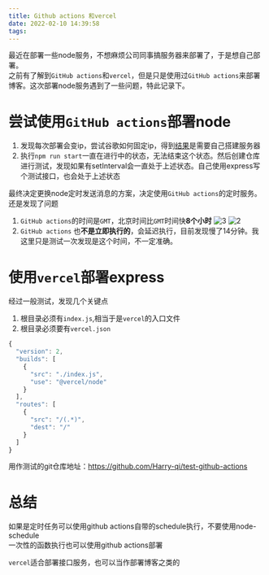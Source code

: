 ```yaml
---
title: Github actions 和vercel
date: 2022-02-10 14:39:58
tags:
---
```

最近在部署一些node服务，不想麻烦公司同事搞服务器来部署了，于是想自己部署。  
之前有了解到`GitHub actions`和`vercel`，但是只是使用过`GitHub actions`来部署博客。这次部署node服务遇到了一些问题，特此记录下。
# 尝试使用`GitHub actions`部署node
1. 发现每次部署会变ip，尝试谷歌如何固定ip，得到[结果](https://stackoverflow.com/questions/66970875/is-it-possible-to-use-static-ip-when-using-github-actions)是需要自己搭建服务器
2. 执行`npm run start`一直在进行中的状态，无法结束这个状态。然后创建仓库进行测试，发现如果有setInterval会一直处于上述状态。自己使用express写个测试接口，也会处于上述状态  

最终决定更换node定时发送消息的方案，决定使用`GitHub actions`的定时服务。
还是发现了问题
1. `GitHub actions`的时间是`GMT`，北京时间比`GMT`时间快**8个小时**
![3](https://s2.loli.net/2022/02/11/nOgDBMlYQmZcub2.jpg)
![2](https://s2.loli.net/2022/02/10/JWQpGFSYNAZel3X.jpg)
2. `GitHub actions` 也**不是立即执行的**，会延迟执行，目前发现慢了14分钟。我这里只是测试一次发现是这个时间，不一定准确。

# 使用`vercel`部署express
经过一般测试，发现几个关键点
1. 根目录必须有`index.js`,相当于是`vercel`的入口文件
2. 根目录必须要有`vercel.json`
``` javascript
{
  "version": 2,
  "builds": [
    {
      "src": "./index.js",
      "use": "@vercel/node"
    }
  ],
  "routes": [
    {
      "src": "/(.*)",
      "dest": "/"
    }
  ]
}
```
用作测试的git仓库地址：https://github.com/Harry-qi/test-github-actions

# 总结
如果是定时任务可以使用github actions自带的schedule执行，不要使用node-schedule  
一次性的函数执行也可以使用github actions部署  

`vercel`适合部署接口服务，也可以当作部署博客之类的